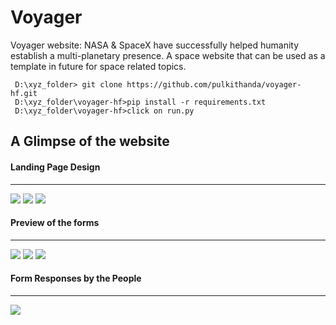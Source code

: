# Voyager
Voyager website: NASA & SpaceX have successfully helped humanity establish a multi-planetary presence.
A space website that can be used as a template in future for space related topics. 


 ```
  D:\xyz_folder> git clone https://github.com/pulkithanda/voyager-hf.git
  D:\xyz_folder\voyager-hf>pip install -r requirements.txt
  D:\xyz_folder\voyager-hf>click on run.py
```

<h2>A Glimpse of the website</h2>
<h4> Landing Page Design </h4><hr>
<img src="https://media.discordapp.net/attachments/789454958453063702/859719891333808128/unknown.png?width=1260&height=586">
<img src="https://media.discordapp.net/attachments/789454958453063702/859719950490271764/unknown.png?width=1271&height=586">
<img src="https://media.discordapp.net/attachments/789454958453063702/859719999275008000/unknown.png?width=1440&height=237">
<h4> Preview of the forms </h4><hr>
<img src="https://media.discordapp.net/attachments/789454958453063702/859720083684458496/unknown.png?width=1258&height=586">
<img src="https://media.discordapp.net/attachments/789454958453063702/859720259303637072/unknown.png?width=1291&height=586">
<img src="https://media.discordapp.net/attachments/789454958453063702/859720801649164318/unknown.png?width=1251&height=587">
<h4> Form Responses by the People </h4><hr>
<img src="https://media.discordapp.net/attachments/789454958453063702/859720886897868810/unknown.png?width=1265&height=586">
